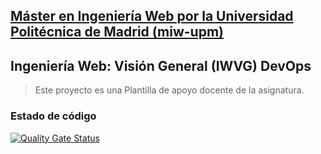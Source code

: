 ## [Máster en Ingeniería Web por la Universidad Politécnica de Madrid (miw-upm)](http://miw.etsisi.upm.es)
## Ingeniería Web: Visión General (IWVG) DevOps
> Este proyecto es una Plantilla de apoyo docente de la asignatura.

### Estado de código

[![Quality Gate Status](https://sonarcloud.io/api/project_badges/measure?project=iwvg-devops-Shi-Jiaming&metric=alert_status)](https://sonarcloud.io/summary/new_code?id=iwvg-devops-Shi-Jiaming)

